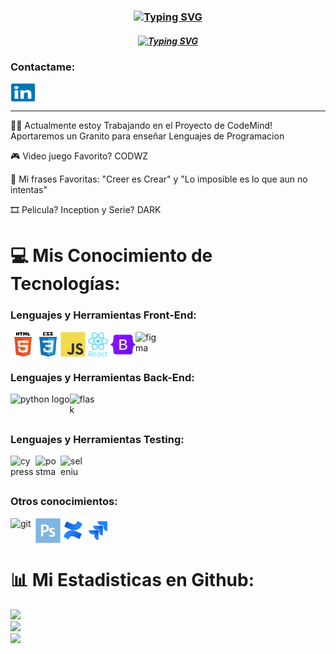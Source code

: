 ### <div align="center">[![Typing SVG](https://readme-typing-svg.demolab.com?font=&weight=900&size=40&pause=1000&color=5A24F7&center=true&vCenter=true&multiline=true&repeat=false&width=435&height=56&lines=Pedro+Luis+Gutierrez;Desarrollador+Web+Front+-+End+%F0%9F%92%BB)](https://git.io/typing-svg)</div>  
  ##### <div align="center">[![Typing SVG](https://readme-typing-svg.demolab.com?font=Fira+Code&size=24&pause=1000&color=5E15F7&width=435&lines=Desarrollador+Web+Front-End+%F0%9F%92%BB)](https://git.io/typing-svg)</div> 

<h3 align="left">Contactame:</h3>
<p align="left">
  <a href="https://www.linkedin.com/in/pedro-luis-gutierrez-contreras/" target="_blank">
    <img align="center" src="https://raw.githubusercontent.com/devicons/devicon/1119b9f84c0290e0f0b38982099a2bd027a48bf1/icons/linkedin/linkedin-original.svg" height="30" width="40" />
  </a>
</p>
 <hr>
<p align="left">👨‍💻 Actualmente estoy Trabajando en el Proyecto de CodeMind! Aportaremos un Granito para enseñar Lenguajes de Programacion</p>
<p align="left">🎮 Video juego Favorito? CODWZ </p>
<p align="left">📌 Mi frases Favoritas: "Creer es Crear" y "Lo imposible es lo que aun no intentas"</p>
<p align="left">🎞 Pelicula? Inception y Serie? DARK </p>



# 💻 Mis Conocimiento de Tecnologías:

<h3 align="left">Lenguajes y  Herramientas Front-End:</h3>
<div style="display: flex; align-items: center;">
  <img src="https://raw.githubusercontent.com/devicons/devicon/master/icons/html5/html5-original-wordmark.svg" alt="html5" width="40" height="40" />
  <img src="https://raw.githubusercontent.com/devicons/devicon/master/icons/css3/css3-original-wordmark.svg" alt="css3" width="40" height="40" />
  <img src="https://raw.githubusercontent.com/devicons/devicon/master/icons/javascript/javascript-original.svg" alt="javascript" width="40" height="40" />
  <img src="https://raw.githubusercontent.com/devicons/devicon/master/icons/react/react-original-wordmark.svg" alt="react" width="40" height="40" />
  <img src="https://raw.githubusercontent.com/devicons/devicon/1119b9f84c0290e0f0b38982099a2bd027a48bf1/icons/bootstrap/bootstrap-original.svg" height="40" alt="bootstrap logo" />
  <img src="https://www.vectorlogo.zone/logos/figma/figma-icon.svg" alt="figma" width="40" height="40" />
</div>

<h3 align="left">Lenguajes y  Herramientas Back-End:</h3>
<div style="display: flex; align-items: center;">
  <img src="https://cdn.jsdelivr.net/gh/devicons/devicon/icons/python/python-original.svg" height="40" alt="python logo" />
  <img src="https://www.vectorlogo.zone/logos/pocoo_flask/pocoo_flask-icon.svg" alt="flask" width="40" height="40" />
</div>

<h3 align="left">Lenguajes y  Herramientas Testing:</h3>
<div style="display: flex; align-items: center;">
  <img src="https://raw.githubusercontent.com/simple-icons/simple-icons/6e46ec1fc23b60c8fd0d2f2ff46db82e16dbd75f/icons/cypress.svg" alt="cypress" width="40" height="40" />
  <img src="https://www.vectorlogo.zone/logos/getpostman/getpostman-icon.svg" alt="postman" width="40" height="40" />
  <img src="https://raw.githubusercontent.com/detain/svg-logos/780f25886640cef088af994181646db2f6b1a3f8/svg/selenium-logo.svg" alt="selenium" width="40" height="40" />
</div>

<h3 align="left">Otros conocimientos:</h3>
<div style="display: flex; align-items: center;">
  <img src="https://www.vectorlogo.zone/logos/git-scm/git-scm-icon.svg" alt="git" width="40" height="40" />
  <img src="https://raw.githubusercontent.com/devicons/devicon/1119b9f84c0290e0f0b38982099a2bd027a48bf1/icons/photoshop/photoshop-plain.svg" alt="photoshop" width="40" height="40" />
  <img src="https://raw.githubusercontent.com/devicons/devicon/1119b9f84c0290e0f0b38982099a2bd027a48bf1/icons/confluence/confluence-original.svg" height="40" alt="confluence logo" />
  <img src="https://raw.githubusercontent.com/devicons/devicon/1119b9f84c0290e0f0b38982099a2bd027a48bf1/icons/jira/jira-original.svg" height="40" alt="jira logo" />
</div>

# 📊 Mi Estadisticas en Github:
![](https://github-readme-stats.vercel.app/api?username=iampedroluis&theme=react&hide_border=false&include_all_commits=false&count_private=false)<br/>
![](https://github-readme-streak-stats.herokuapp.com/?user=iampedroluis&theme=react&hide_border=false)<br/>
![](https://github-readme-stats.vercel.app/api/top-langs/?username=iampedroluis&theme=react&hide_border=false&include_all_commits=false&count_private=false&layout=compact)
